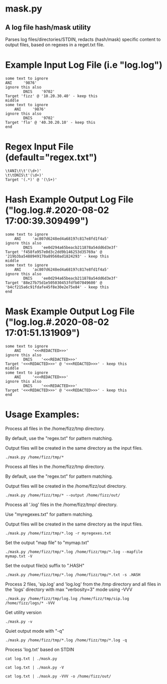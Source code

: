 # mask.py

## A log file hash/mask utility

Parses log files/directories/STDIN, redacts (hash/mask) specific content to output files, based on regexes in a reget.txt file.

# Example Input Log File (i.e "log.log")
    
    some text to ignore
    ANI		'9876'
    ignore this also
            DNIS	'9702'
    Target 'fizz' @ '10.20.30.40' - keep this
    middle
    some text to ignore
        ANI		'9876'
    ignore this also
            DNIS	'9702'
    Target 'flo' @ '40.30.20.10' - keep this
    end
    

# Regex Input File (default="regex.txt")

    \tANI\t\t'(\d+)'
    \t\tDNIS\t'(\d+)'
    Target '(.*)' @ '(\S+)'


# Hash Example Output Log File ("log.log.#.2020-08-02 17:00:39.309499")

    some text to ignore
        ANI		'ac807d6248ed4a68197c817e8fd1f4a5'
    ignore this also
            DNIS	'ee0d294a65beacb211878a54dd6d3e3f'
    Target 'f458fa957e0d3c2dd9b146253d35769a' @ '219b3ba5488949170a89560ad1824293' - keep this
    middle
    some text to ignore
        ANI		'ac807d6248ed4a68197c817e8fd1f4a5'
    ignore this also
            DNIS	'ee0d294a65beacb211878a54dd6d3e3f'
    Target '88e27b75d1e505030453fdfb07049600' @ 'b4cf215a6c91fdafe45f8e30e2e75e84' - keep this
    end

# Mask Example Output Log File ("log.log.#.2020-08-02 17:01:51.131909")

    some text to ignore
        ANI		'<<<REDACTED>>>'
    ignore this also
            DNIS	'<<<REDACTED>>>'
    Target '<<<REDACTED>>>' @ '<<<REDACTED>>>' - keep this
    middle
    some text to ignore
        ANI		'<<<REDACTED>>>'
    ignore this also
            DNIS	'<<<REDACTED>>>'
    Target '<<<REDACTED>>>' @ '<<<REDACTED>>>' - keep this
    end

# Usage Examples:
  
Process all files in the /home/fizz/tmp directory.
  
By default, use the "regex.txt" for pattern matching.

Output files will be created in the same directory as the input files.
  
    ./mask.py /home/fizz/tmp/*

Process all files in the /home/fizz/tmp directory.
  
By default, use the "regex.txt" for pattern matching.

Output files will be created in the /home/fizz/out directory.

    ./mask.py /home/fizz/tmp/* --output /home/fizz/out/

Process all '.log' files in the /home/fizz/tmp/ directory.
  
Use "myregexes.txt" for pattern matching.

Output files will be created in the same directory as the input files.

    ./mask.py /home/fizz/tmp/*.log -r myregexes.txt

Set the output "map file" to "mymap.txt"

    ./mask.py /home/fizz/tmp/*.log /home/fizz/tmp/*.log --mapfile mymap.txt -V

Set the output file(s) suffix to ".HASH"

    ./mask.py /home/fizz/tmp/*.log /home/fizz/tmp/*.txt -s .HASH

Process 2 files, 'sip.log' and 'log.log' from the /tmp directory and all files in the 'logs' directory with max "verbosity=3" mode using -VVV

    ./mask.py /home/fizz/tmp/log.log /home/fizz/tmp/sip.log /home/fizz/logs/* -VVV

Get utility version

    ./mask.py -v

Quiet output mode with "-q"

    ./mask.py /home/fizz/tmp/*.log /home/fizz/tmp/*.log -q

Process 'log.txt' based on STDIN

    cat log.txt | ./mask.py

    cat log.txt | ./mask.py -V

    cat log.txt | ./mask.py -VVV -o /home/fizz/out/
